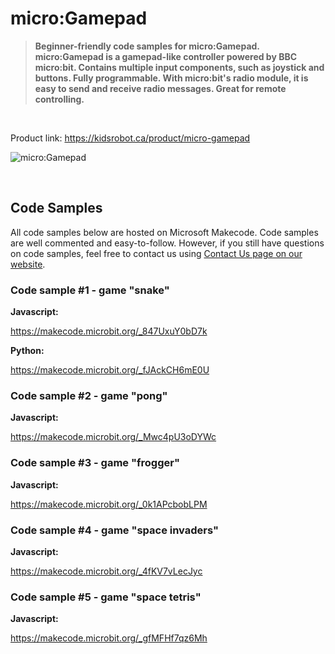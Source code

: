 # micro:Gamepad

> **Beginner-friendly code samples for micro:Gamepad. micro:Gamepad is a gamepad-like controller powered by BBC micro:bit. Contains multiple input components, such as joystick and buttons. Fully programmable. With micro:bit's radio module, it is easy to send and receive radio messages. Great for remote controlling.**

<br>

Product link: https://kidsrobot.ca/product/micro-gamepad

![micro:Gamepad](https://kidsrobot.ca/storage/app/media/gD9D9CHqTKjGBdecu9MeNtsu6rKdCdGhuUo52U66.jpeg)

<br>

## Code Samples

All code samples below are hosted on Microsoft Makecode. Code samples are well commented and easy-to-follow. However, if you still have questions on code samples, feel free to contact us using [Contact Us page on our website](https://kidsrobot.ca/contact-us).

### Code sample #1 - game "snake"

**Javascript:**

https://makecode.microbit.org/_847UxuY0bD7k

**Python:**

https://makecode.microbit.org/_fJAckCH6mE0U

### Code sample #2 - game "pong"

**Javascript:**

https://makecode.microbit.org/_Mwc4pU3oDYWc

### Code sample #3 - game "frogger"

**Javascript:**

https://makecode.microbit.org/_0k1APcbobLPM

### Code sample #4 - game "space invaders"

**Javascript:**

https://makecode.microbit.org/_4fKV7vLecJyc

### Code sample #5 - game "space tetris"

**Javascript:**

https://makecode.microbit.org/_gfMFHf7qz6Mh
